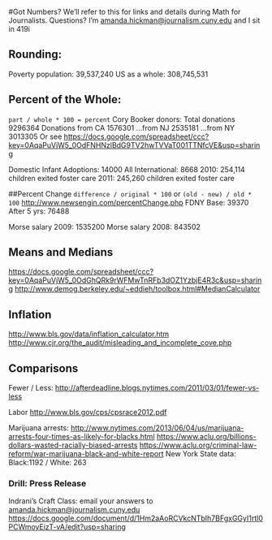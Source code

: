 #Got Numbers?
We’ll refer to this for links and details during Math for Journalists. Questions? I’m  amanda.hickman@journalism.cuny.edu and I sit in 419i

## Rounding:
Poverty population: 39,537,240
US as a whole: 308,745,531

## Percent of the Whole:
`part / whole * 100 = percent`
Cory Booker donors:
Total donations         9296364
Donations from CA    1576301
              ...from NJ     2535181
              ...from NY    3013305
Or see 
<https://docs.google.com/spreadsheet/ccc?key=0AqaPuVjW5_0OdFNHNzlBdG9TV2hwTVVaT001TTNfcVE&usp=sharing>

Domestic Infant Adoptions:     14000
All International:  8668
2010: 254,114 children exited foster care
2011: 245,260 children exited foster care

##Percent Change
`difference / original * 100` or `(old - new) / old * 100`
http://www.newsengin.com/percentChange.php
FDNY Base: 39370
After 5 yrs: 76488

Morse salary 2009: 1535200
Morse salary 2008: 843502

## Means and Medians
https://docs.google.com/spreadsheet/ccc?key=0AqaPuVjW5_0OdGhQRk9rWFMwTnRFb3dOZ1YzbjE4R3c&usp=sharing 
http://www.demog.berkeley.edu/~eddieh/toolbox.html#MedianCalculator 

## Inflation
http://www.bls.gov/data/inflation_calculator.htm
http://www.cjr.org/the_audit/misleading_and_incomplete_cove.php

## Comparisons
Fewer / Less:
http://afterdeadline.blogs.nytimes.com/2011/03/01/fewer-vs-less 

Labor
http://www.bls.gov/cps/cpsrace2012.pdf 

Marijuana arrests:
http://www.nytimes.com/2013/06/04/us/marijuana-arrests-four-times-as-likely-for-blacks.html
https://www.aclu.org/billions-dollars-wasted-racially-biased-arrests
https://www.aclu.org/criminal-law-reform/war-marijuana-black-and-white-report
New York State data:
Black:1192 /  White: 263

### Drill: Press Release
Indrani’s Craft Class: email your answers to amanda.hickman@journalism.cuny.edu 
https://docs.google.com/document/d/1Hm2aAoRCVkcNTbIh7BFgxGGyI1rtl0PCWmoyEizT-vA/edit?usp=sharing 



